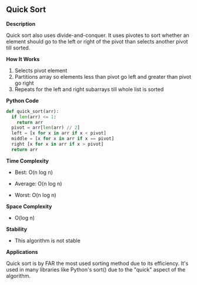 ## Quick Sort

**Description**

Quick sort also uses divide-and-conquer. It uses pivotes to sort whether an element should go to the left or right of the pivot than selects another pivot till sorted. 

**How It Works**

  1. Selects pivot element
  2. Partitions array so elements less than pivot go left and greater than pivot go right
  3. Repeats for the left and right subarrays till whole list is sorted

**Python Code**

```python
def quick_sort(arr):
  if len(arr) <= 1:
    return arr
  pivot = arr[len(arr) // 2]
  left = [x for x in arr if x < pivot]
  middle = [x for x in arr if x == pivot]
  right [x for x in arr if x > pivot]
  return arr
```

**Time Complexity**

- Best: O(n log n)

- Average: O(n log n)

- Worst: O(n log n)

**Space Complexity**

- O(log n)

**Stability** 

- This algorithm is not stable

**Applications**

Quick sort is by FAR the most used sorting method due to its efficiency. It's used in many libraries like Python's sort() due to the "quick" aspect of the algorithm.
